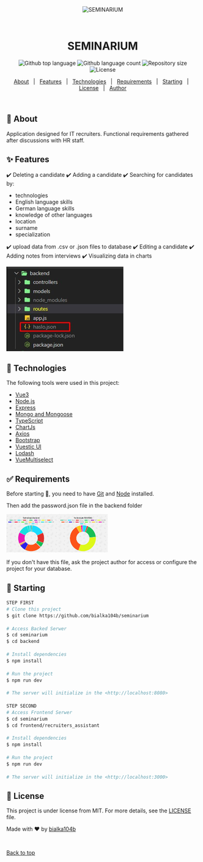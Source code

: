 <div align="center" id="top"> 
  <img src="./.github/app.gif" alt="SEMINARIUM" />

  &#xa0;

  <!-- <a href="https://seminarium.netlify.app">Demo</a> -->
</div>

<h1 align="center">SEMINARIUM</h1>

<p align="center">
  <img alt="Github top language" src="https://img.shields.io/github/languages/top/bialka104b/seminarium?color=56BEB8">

  <img alt="Github language count" src="https://img.shields.io/github/languages/count/bialka104b/seminarium?color=56BEB8">

  <img alt="Repository size" src="https://img.shields.io/github/repo-size/bialka104b/seminarium?color=56BEB8">

  <img alt="License" src="https://img.shields.io/github/license/bialka104b/seminarium?color=56BEB8">

  <!-- <img alt="Github issues" src="https://img.shields.io/github/issues/bialka104b/seminarium?color=56BEB8" /> -->

  <!-- <img alt="Github forks" src="https://img.shields.io/github/forks/bialka104b/seminarium?color=56BEB8" /> -->

  <!-- <img alt="Github stars" src="https://img.shields.io/github/stars/bialka104b/seminarium?color=56BEB8" /> -->
</p>

<!-- Status -->

<!-- <h4 align="center"> 
	🚧  SEMINARIUM 🚀 Under construction...  🚧
</h4> 

<hr> -->

<p align="center">
  <a href="#dart-about">About</a> &#xa0; | &#xa0; 
  <a href="#sparkles-features">Features</a> &#xa0; | &#xa0;
  <a href="#rocket-technologies">Technologies</a> &#xa0; | &#xa0;
  <a href="#white_check_mark-requirements">Requirements</a> &#xa0; | &#xa0;
  <a href="#checkered_flag-starting">Starting</a> &#xa0; | &#xa0;
  <a href="#memo-license">License</a> &#xa0; | &#xa0;
  <a href="https://github.com/bialka104b" target="_blank">Author</a>
</p>

<br>

## :dart: About ##

Application designed for IT recruiters. Functional requirements gathered after discussions with HR staff.

## :sparkles: Features ##

:heavy_check_mark: Deleting a candidate
:heavy_check_mark: Adding a candidate
:heavy_check_mark: Searching for candidates by:
- technologies
- English language skills
- German language skills
- knowledge of other languages
- location
- surname
- specialization

:heavy_check_mark: upload data from .csv or .json files to database
:heavy_check_mark: Editing a candidate
:heavy_check_mark: Adding notes from interviews
:heavy_check_mark: Visualizing data in charts

<img src="https://github.com/bialka104b/recruiters_assistant/blob/main/haslo.jpg"></img>

## :rocket: Technologies ##

The following tools were used in this project:

- [Vue3](https://vuejs.org/)
- [Node.js](https://nodejs.org/en/)
- [Express](https://expressjs.com/en/4x/api.html#res.json)
- [Mongo and Mongoose](https://mongoosejs.com/)
- [TypeScript](https://www.typescriptlang.org/)
- [ChartJs](https://www.chartjs.org/docs/latest/)
- [Axios](https://github.com/axios/axios)
- [Bootstrap](https://getbootstrap.com/docs/5.0/getting-started/introduction/)
- [Vuestic UI](https://vuestic.dev/)
- [Lodash](https://lodash.com/)
- [VueMultiselect](https://vue-multiselect.js.org/)

## :white_check_mark: Requirements ##

Before starting :checkered_flag:, you need to have [Git](https://git-scm.com) and [Node](https://nodejs.org/en/) installed.

Then add the password.json file in the backend folder

<img src="https://github.com/bialka104b/recruiters_assistant/blob/main/Screenshot_1.jpg" style="height:100px"></img>

If you don't have this file, ask the project author for access or configure the project for your database.


## :checkered_flag: Starting ##

```bash
STEP FIRST
# Clone this project
$ git clone https://github.com/bialka104b/seminarium

# Access Backed Serwer
$ cd seminarium
$ cd backend

# Install dependencies
$ npm install

# Run the project
$ npm run dev

# The server will initialize in the <http://localhost:8080>

STEP SECOND
# Access Frontend Serwer
$ cd seminarium
$ cd frontend/recruiters_assistant

# Install dependencies
$ npm install

# Run the project
$ npm run dev

# The server will initialize in the <http://localhost:3000>
```

## :memo: License ##

This project is under license from MIT. For more details, see the [LICENSE](LICENSE.md) file.


Made with :heart: by <a href="https://github.com/bialka104b" target="_blank">bialka104b</a>

&#xa0;

<a href="#top">Back to top</a>
